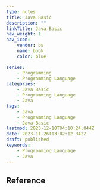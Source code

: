 ```yaml
---
type: notes
title: Java Basic
description: ""
linkTitle: Java Basic
nav_weight: 1
nav_icon:
    vendor: bs
    name: book
    color: blue

series:
    - Programming
    - Programming Language
categories:
    - Java Basic
    - Programming Language
    - Java
tags:
    - Java
    - Programming Language
    - Java Basic
lastmod: 2023-12-10T04:10:24.844Z
date: 2023-11-26T13:02:12.342Z
draft: published
keywords:
    - Programming Language
    - Java
---
```


## Reference
